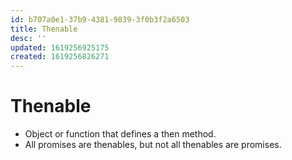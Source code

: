 ```yaml
---
id: b707a0e1-37b9-4381-9839-3f0b3f2a6503
title: Thenable
desc: ''
updated: 1619256925175
created: 1619256826271
---
```


# Thenable
- Object or function that defines a then method.
- All promises are thenables, but not all thenables are promises.
